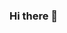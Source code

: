 ### Hi there 👋
<!--![GitHub Stats](https://github-readme-stats.vercel.app/api?username=nagesh1805&theme=radical)
<br><br>
My github pages <a href="https://nagesh1805.github.io/nagesh1805/">link</a>
<!--
**nagesh1805/nagesh1805** is a ✨ _special_ ✨ repository because its `README.md` (this file) appears on your GitHub profile.

Here are some ideas to get you started:

- 🔭 I’m currently working on ...
- 🌱 I’m currently learning ...
- 👯 I’m looking to collaborate on ...
- 🤔 I’m looking for help with ...
- 💬 Ask me about ...
- 📫 How to reach me: ...
- 😄 Pronouns: ...
- ⚡ Fun fact: ...
-->
